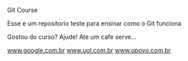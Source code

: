 Git Course

Esse e um repositorio teste para ensinar como o Git funciona


Gostou do curso? Ajude! Ate um cafe serve...

www.google.com.br
www.uol.com.br
www.opovo.com.br

